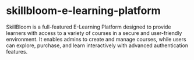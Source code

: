 # skillbloom-e-learning-platform
SkillBloom is a full-featured E-Learning Platform designed to provide learners with access to a variety of courses in a secure and user-friendly environment. It enables admins to create and manage courses, while users can explore, purchase, and learn interactively with advanced authentication features.
